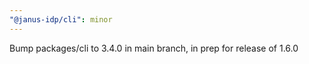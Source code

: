 ```yaml
---
"@janus-idp/cli": minor
---
```


Bump packages/cli to 3.4.0 in main branch, in prep for release of 1.6.0

